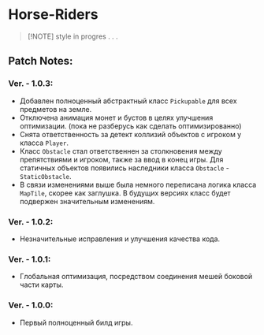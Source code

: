 # Horse-Riders
> [!NOTE] style in progres . . .  
## Patch Notes:  
### Ver. - 1.0.3:  
- Добавлен полноценный абстрактный класс `Pickupable` для всех предметов на земле.  
- Отключена анимация монет и бустов в целях улучшения оптимизации. (пока не разберусь как сделать оптимизированно)  
- Снята ответственность за детект коллизий объектов с игроком у класса `Player`.  
- Класс `Obstacle` стал ответственнен за столкновения между препятствиями и игроком, также за ввод в конец игры. Для статичных объектов появились наследники класса `Obstacle` - `StaticObstacle`.  
- В связи изменениями выше была немного переписана логика класса `MapTile`, скорее как заглушка. В будущих версиях класс будет подвержен значительным изменениям.  
### Ver. - 1.0.2:  
- Незначительные исправления и улучшения качества кода.  
### Ver. - 1.0.1:  
- Глобальная оптимизация, посредством соединения мешей боковой части карты.  
### Ver. - 1.0.0:  
- Первый полноценный билд игры.